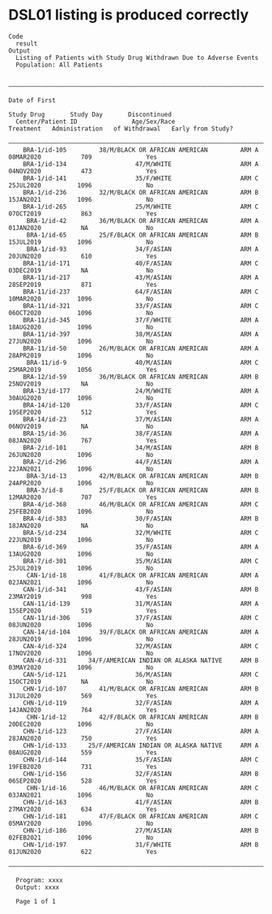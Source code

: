 # DSL01 listing is produced correctly

    Code
      result
    Output
      Listing of Patients with Study Drug Withdrawn Due to Adverse Events
      Population: All Patients
      
      ——————————————————————————————————————————————————————————————————————————————————————————————————————————————————————————
                                                                              Date of First                                     
                                                                                Study Drug       Study Day       Discontinued   
      Center/Patient ID               Age/Sex/Race                Treatment   Administration   of Withdrawal   Early from Study?
      ——————————————————————————————————————————————————————————————————————————————————————————————————————————————————————————
        BRA-1/id-105         38/M/BLACK OR AFRICAN AMERICAN         ARM A       08MAR2020           709               Yes       
        BRA-1/id-134                   47/M/WHITE                   ARM A       04NOV2020           473               Yes       
        BRA-1/id-141                   35/F/WHITE                   ARM C       25JUL2020          1096               No        
        BRA-1/id-236         32/M/BLACK OR AFRICAN AMERICAN         ARM B       15JAN2021          1096               No        
        BRA-1/id-265                   25/M/WHITE                   ARM C       07OCT2019           863               Yes       
         BRA-1/id-42         36/M/BLACK OR AFRICAN AMERICAN         ARM A       01JAN2020           NA                No        
         BRA-1/id-65         25/F/BLACK OR AFRICAN AMERICAN         ARM B       15JUL2019          1096               No        
         BRA-1/id-93                   34/F/ASIAN                   ARM A       20JUN2020           610               Yes       
        BRA-11/id-171                  40/F/ASIAN                   ARM C       03DEC2019           NA                No        
        BRA-11/id-217                  43/M/ASIAN                   ARM A       28SEP2019           871               Yes       
        BRA-11/id-237                  64/F/ASIAN                   ARM C       10MAR2020          1096               No        
        BRA-11/id-321                  33/F/ASIAN                   ARM C       06OCT2020          1096               No        
        BRA-11/id-345                  37/F/WHITE                   ARM A       18AUG2020          1096               No        
        BRA-11/id-397                  38/M/ASIAN                   ARM A       27JUN2020          1096               No        
        BRA-11/id-50         26/M/BLACK OR AFRICAN AMERICAN         ARM A       28APR2019          1096               No        
         BRA-11/id-9                   40/M/ASIAN                   ARM C       25MAR2019          1056               Yes       
        BRA-12/id-59         36/M/BLACK OR AFRICAN AMERICAN         ARM B       25NOV2019           NA                No        
        BRA-13/id-177                  24/M/WHITE                   ARM A       30AUG2020          1096               No        
        BRA-14/id-120                  33/F/ASIAN                   ARM C       19SEP2020           512               Yes       
        BRA-14/id-23                   37/M/ASIAN                   ARM A       06NOV2019           NA                No        
        BRA-15/id-36                   38/F/ASIAN                   ARM A       08JAN2020           767               Yes       
        BRA-2/id-101                   34/M/ASIAN                   ARM B       26JUN2020          1096               No        
        BRA-2/id-296                   44/F/ASIAN                   ARM A       22JAN2021          1096               No        
         BRA-3/id-13         42/M/BLACK OR AFRICAN AMERICAN         ARM B       24APR2020          1096               No        
         BRA-3/id-8          25/F/BLACK OR AFRICAN AMERICAN         ARM B       12MAR2020           707               Yes       
        BRA-4/id-368         46/M/BLACK OR AFRICAN AMERICAN         ARM C       25FEB2020          1096               No        
        BRA-4/id-383                   30/F/ASIAN                   ARM B       18JAN2020           NA                No        
        BRA-5/id-234                   32/M/WHITE                   ARM C       22JUN2019          1096               No        
        BRA-6/id-369                   35/F/ASIAN                   ARM A       13AUG2020          1096               No        
        BRA-7/id-301                   35/M/ASIAN                   ARM C       25JUL2019          1096               No        
         CAN-1/id-18         41/F/BLACK OR AFRICAN AMERICAN         ARM A       02JAN2021          1096               No        
        CAN-1/id-341                   43/F/ASIAN                   ARM B       23MAY2019           998               Yes       
        CAN-11/id-139                  31/M/ASIAN                   ARM A       15SEP2020           519               Yes       
        CAN-11/id-306                  37/F/ASIAN                   ARM C       08JUN2020          1096               No        
        CAN-14/id-104        39/F/BLACK OR AFRICAN AMERICAN         ARM A       28JUN2019          1096               No        
        CAN-4/id-324                   32/M/ASIAN                   ARM C       17NOV2020          1096               No        
        CAN-4/id-331      34/F/AMERICAN INDIAN OR ALASKA NATIVE     ARM B       03MAY2020          1096               No        
        CAN-5/id-121                   36/M/ASIAN                   ARM C       15OCT2019           NA                No        
        CHN-1/id-107         41/M/BLACK OR AFRICAN AMERICAN         ARM B       31JUL2020           569               Yes       
        CHN-1/id-119                   32/F/ASIAN                   ARM A       14JAN2020           764               Yes       
         CHN-1/id-12         42/F/BLACK OR AFRICAN AMERICAN         ARM B       20DEC2020          1096               No        
        CHN-1/id-123                   27/F/ASIAN                   ARM A       28JAN2020           750               Yes       
        CHN-1/id-133      25/F/AMERICAN INDIAN OR ALASKA NATIVE     ARM A       08AUG2020           559               Yes       
        CHN-1/id-144                   35/F/ASIAN                   ARM C       19FEB2020           731               Yes       
        CHN-1/id-156                   32/F/ASIAN                   ARM B       06SEP2020           528               Yes       
         CHN-1/id-16         46/M/BLACK OR AFRICAN AMERICAN         ARM C       03JAN2021          1096               No        
        CHN-1/id-163                   41/F/ASIAN                   ARM B       27MAY2020           634               Yes       
        CHN-1/id-181         47/F/BLACK OR AFRICAN AMERICAN         ARM C       05MAY2020          1096               No        
        CHN-1/id-186                   27/M/ASIAN                   ARM B       02FEB2021          1096               No        
        CHN-1/id-197                   31/F/WHITE                   ARM B       01JUN2020           622               Yes       
      ——————————————————————————————————————————————————————————————————————————————————————————————————————————————————————————
      
      Program: xxxx
      Output: xxxx
      
      Page 1 of 1


